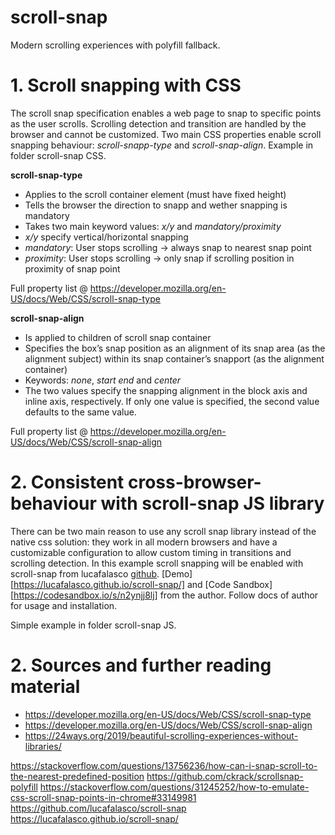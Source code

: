 # scroll-snap

Modern scrolling experiences with polyfill fallback.

# 1. Scroll snapping with CSS

The scroll snap specification enables a web page to snap to specific points as the user scrolls. Scrolling detection and transition are handled by the browser and cannot be customized. Two main CSS properties enable scroll snapping behaviour: _scroll-snapp-type_ and _scroll-snap-align_. Example in folder scroll-snap CSS.

**scroll-snap-type**

- Applies to the scroll container element (must have fixed height)
- Tells the browser the direction to snapp and wether snapping is mandatory
- Takes two main keyword values: _x/y_ and _mandatory/proximity_
- _x/y_ specify vertical/horizontal snapping
- _mandatory_: User stops scrolling -> always snap to nearest snap point
- _proximity_: User stops scrolling -> only snap if scrolling position in proximity of snap point

Full property list @ https://developer.mozilla.org/en-US/docs/Web/CSS/scroll-snap-type

**scroll-snap-align**

- Is applied to children of scroll snap container
- Specifies the box’s snap position as an alignment of its snap area (as the alignment subject) within its snap container’s snapport (as the alignment container)
- Keywords: _none_, _start end_ and _center_
- The two values specify the snapping alignment in the block axis and inline axis, respectively. If only one value is specified, the second value defaults to the same value.

Full property list @ https://developer.mozilla.org/en-US/docs/Web/CSS/scroll-snap-align

# 2. Consistent cross-browser-behaviour with scroll-snap JS library

There can be two main reason to use any scroll snap library instead of the native css solution: they work in all modern browsers and have a customizable configuration to allow custom timing in transitions and scrolling detection. In this example scroll snapping will be enabled with scroll-snap from lucafalasco [github](https://github.com/lucafalasco/scroll-snap). [Demo][https://lucafalasco.github.io/scroll-snap/] and [Code Sandbox][https://codesandbox.io/s/n2ynjj8lj] from the author. Follow docs of author for usage and installation.

Simple example in folder scroll-snap JS.

# 2. Sources and further reading material

- https://developer.mozilla.org/en-US/docs/Web/CSS/scroll-snap-type
- https://developer.mozilla.org/en-US/docs/Web/CSS/scroll-snap-align
- https://24ways.org/2019/beautiful-scrolling-experiences-without-libraries/

https://stackoverflow.com/questions/13756236/how-can-i-snap-scroll-to-the-nearest-predefined-position
https://github.com/ckrack/scrollsnap-polyfill
https://stackoverflow.com/questions/31245252/how-to-emulate-css-scroll-snap-points-in-chrome#33149981
https://github.com/lucafalasco/scroll-snap
https://lucafalasco.github.io/scroll-snap/
